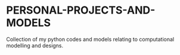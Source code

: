 # PERSONAL-PROJECTS-AND-MODELS
Collection of my python codes and models relating to computational modelling and designs.
